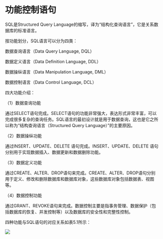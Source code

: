 # 功能控制语句

SQL是Structured Query Language的缩写，译为“结构化查询语言”，它是关系数据库的标准语言。

按功能划分，SQL语言可以分为四类：

数据查询语言（Data Query Language, DQL）

数据定义语言（Data Definition Language, DDL）

数据操纵语言（Data Manipulation Language, DML）

数据控制语言（Data Control Language, DCL）



四大功能介绍：

（1）数据查询功能

通过SELECT语句完成。SELECT语句的功能非常强大，表达形式非常丰富，可以完成很多复杂的查询任务。SQL语言的最初设计就是用于数据查询，这也是它之所以称为“结构查询语言（Structured Query Language）”的主要原因。

（2）数据操纵功能

通过INSERT、UPDATE、DELETE  语句完成。INSERT、UPDATE、DELETE  语句分别用于实现数据插入、数据更新和数据删除功能。

（3）数据定义功能

通过CREATE、ALTER、DROP语句来完成。CREATE、ALTER、DROP语句分别用于定义、修改和删除数据库和数据库对象，这些数据库对象包括数据表、视图等。

（4）数据控制功能

通过GRANT、REVOKE语句来完成。数据控制主要是指事务管理、数据保护（包括数据库的恢复、并发控制等）以及数据库的安全性和完整性控制。



四种功能与SQL语句的对应关系如表5.1所示：

![](https://cdn.jsdelivr.net/gh/ZanderZhao/img20/file/20200117223510.png)
